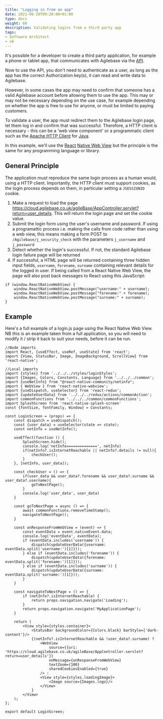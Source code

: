 ```yaml
---
title: "Logging in from an app"
date: 2021-06-20T09:20:00+01:00
type: docs
weight: 60
description: Validating logins from a third party app
tags:
- Software Architect
- v6
---
```

It's possible for a developer to create a third party application, for example a phone or tablet app, that communicates with Agilebase via the [API](/docs/integrations).

Now to use the API, you don't need to authenticate as a user, as long as the app has the correct Authorization key(s), it can read and write data to Agilebase.

However, in some cases the app may need to confirm that someone has a valid Agilebase account before allowing them to use the app. This may or may not be necessary depending on the use case, for example depending on whether the app is free to use for anyone, or must be limited to paying customers.

To validate a user, the app must redirect them to the Agilebase login page, let them log in and confirm that was successful. Therefore, a HTTP client is necessary - this can be a 'web view component' or a programmatic client such as the [Apache HTTP Client](https://hc.apache.org/) for [Java](https://en.wikipedia.org/wiki/Java_%28programming_language%29).

In this example, we'll use the [React](https://reactjs.org/) [Native Web View](https://www.npmjs.com/package/react-native-webview) but the principle is the same for any programming language or library.

## General Principle
The application must reproduce the same login process as a human would, using a HTTP client. Importantly, the HTTP client must support cookies, as the login process depends on them, in particular setting a `JSESSIONID` cookie.

1. Make a request to load the page https://cloud.agilebase.co.uk/agileBase/AppController.servlet?return=user_details. This will return the login page and set the cookie value.
2. Submit the login form using the user's username and password. If using a programattic process i.e. making the calls from code rather than using a web view, this means making a form POST to `/Agilebase/j_security_check` with the parameters `j_username` and `j_password`
3. Detect whether the login's successful. If not, the standard Agilebase login failure page will be returned
4. If successful, a HTML page will be returned containing three hidden input fields, `username`, `forename`, `surname` containing relevant details for the logged in user. If being called from a React Native Web View, the page will also post back messages to React using this JavaScript:
```
if (window.ReactNativeWebView) {
    window.ReactNativeWebView.postMessage("username:" + username);
    window.ReactNativeWebView.postMessage("forename:" + forename);
    window.ReactNativeWebView.postMessage("surname:" + surname);
}
```

## Example
Here's a full example of a login.js page using the React Native Web View. NB this is an example taken from a full application, so you will need to modify it / strip it back to suit your needs, before it can be run.

```
//Node imports
import React, {useEffect, useRef, useState} from 'react';
import {View, StatusBar, Image, ImageBackground, ScrollView} from 'react-native';

//Local imports
import {styles} from '../../../styles/loginStyles';
import {Images, Colors, Constants, Language} from '../../../common';
import {useNetInfo} from "@react-native-community/netinfo";
import { WebView } from 'react-native-webview';
import {useDispatch, useSelector} from 'react-redux';
import {updateUserData} from '../../../redux/actions/commonAction';
import commonFunctions from '../../../common/commonFunctions';
import SplashScreen from 'react-native-splash-screen'
const {fontSize, fontFamily, Window} = Constants;

const LoginScreen = (props) => {
    const dispatch = useDispatch();
    const {user_data} = useSelector(state => state);
    const netInfo = useNetInfo();

    useEffect(function () {
        SplashScreen.hide();
        console.log('netInfo==============', netInfo)
        if(netInfo?.isInternetReachable || netInfo?.details != null){
            checkUser();
        }
    }, [netInfo, user_data]);

    const checkUser = () => {
        if(user_data && user_data?.forename && user_data?.surname && user_data?.username){
            goToNextPage();
        }
        console.log('user_data', user_data)
    }

    const goToNextPage = async () => {
        await commonFunctions.removeTimeStamp();
        navigateToNextPage();
    }

    const onResponseFromWebView = (event) => {
        const eventData = event.nativeEvent.data;
        console.log('eventData', eventData);
        if (eventData.includes('username')) {
            dispatch(updateUserData({username: eventData.split('username:')[1]}));
        } else if (eventData.includes('forename')) {
            dispatch(updateUserData({forename: eventData.split('forename:')[1]}));
        } else if (eventData.includes('surname')) {
            dispatch(updateUserData({surname: eventData.split('surname:')[1]}));
        }
    }

    const navigateToNextPage = () => {
        if (netInfo?.isInternetReachable) {
            return props.navigation.navigate('Loading');
        }
        return props.navigation.navigate('MyApplicationPage');
    }

    return (
        <View style={styles.container}>
            <StatusBar backgroundColor={Colors.black} barStyle={'dark-content'}/>
            {(netInfo?.isInternetReachable && !user_data?.surname) ?
                <WebView
                    source={{uri: 'https://cloud.agilebase.co.uk/agileBase/AppController.servlet?return=user_details'}}
                    onMessage={onResponseFromWebView}
                    textZoom={100}
                    sharedCookiesEnabled={true}
                /> :
                <View style={styles.loadingImage}>
                    <Image source={Images.logo}/>
                </View>
            }
        </View>
    );
};

export default LoginScreen;
```

